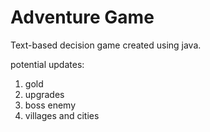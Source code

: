 # Adventure Game
Text-based decision game created using java.

potential updates:
1. gold
2. upgrades
3. boss enemy
4. villages and cities
